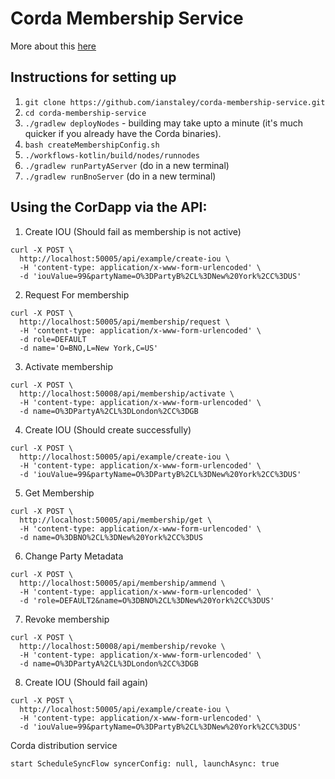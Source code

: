 # Corda Membership Service

More about this [here](https://solutions.corda.net/designs/business-networks-membership-service.html)

## Instructions for setting up
1. `git clone https://github.com/ianstaley/corda-membership-service.git`
2. `cd corda-membership-service`
3. `./gradlew deployNodes` - building may take upto a minute (it's much quicker if you already have the Corda binaries).
4. `bash createMembershipConfig.sh`
5. `./workflows-kotlin/build/nodes/runnodes`
6. `./gradlew runPartyAServer` (do in a new terminal)
7. `./gradlew runBnoServer` (do in a new terminal)

## Using the CorDapp via the API:
1. Create IOU (Should fail as membership is not active)
```
curl -X POST \
  http://localhost:50005/api/example/create-iou \
  -H 'content-type: application/x-www-form-urlencoded' \
  -d 'iouValue=99&partyName=O%3DPartyB%2CL%3DNew%20York%2CC%3DUS'
```

2. Request For membership
```
curl -X POST \
  http://localhost:50005/api/membership/request \
  -H 'content-type: application/x-www-form-urlencoded' \
  -d role=DEFAULT
  -d name='O=BNO,L=New York,C=US'
  ```

3. Activate membership
```
curl -X POST \
  http://localhost:50008/api/membership/activate \
  -H 'content-type: application/x-www-form-urlencoded' \
  -d name=O%3DPartyA%2CL%3DLondon%2CC%3DGB
```

4. Create IOU (Should create successfully)
```
curl -X POST \
  http://localhost:50005/api/example/create-iou \
  -H 'content-type: application/x-www-form-urlencoded' \
  -d 'iouValue=99&partyName=O%3DPartyB%2CL%3DNew%20York%2CC%3DUS'
```

5. Get Membership
```
curl -X POST \
  http://localhost:50005/api/membership/get \
  -H 'content-type: application/x-www-form-urlencoded' \
  -d name=O%3DBNO%2CL%3DNew%20York%2CC%3DUS
```

6. Change Party Metadata
```
curl -X POST \
  http://localhost:50005/api/membership/ammend \
  -H 'content-type: application/x-www-form-urlencoded' \
  -d 'role=DEFAULT2&name=O%3DBNO%2CL%3DNew%20York%2CC%3DUS'
```

7. Revoke membership
```
curl -X POST \
  http://localhost:50008/api/membership/revoke \
  -H 'content-type: application/x-www-form-urlencoded' \
  -d name=O%3DPartyA%2CL%3DLondon%2CC%3DGB
```

8. Create IOU (Should fail again)
```
curl -X POST \
  http://localhost:50005/api/example/create-iou \
  -H 'content-type: application/x-www-form-urlencoded' \
  -d 'iouValue=99&partyName=O%3DPartyB%2CL%3DNew%20York%2CC%3DUS'
```



Corda distribution service
```
start ScheduleSyncFlow syncerConfig: null, launchAsync: true
```
